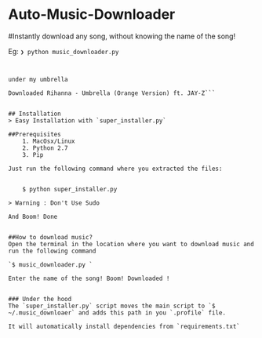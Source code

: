 Auto-Music-Downloader
=====================

#Instantly download any song, without knowing the name of the song!

Eg: 
```❯ python music_downloader.py```


```>> Enter songname/ lyrics/ artist.. or whatever


under my umbrella 

Downloaded Rihanna - Umbrella (Orange Version) ft. JAY-Z```


## Installation
> Easy Installation with `super_installer.py` 

##Prerequisites 
    1. MacOsx/Linux
    2. Python 2.7
    3. Pip 

Just run the following command where you extracted the files:


    $ python super_installer.py 

> Warning : Don't Use Sudo 

And Boom! Done    


##How to download music?
Open the terminal in the location where you want to download music and run the following command

`$ music_downloader.py `

Enter the name of the song! Boom! Downloaded !


### Under the hood
The `super_installer.py` script moves the main script to `$ ~/.music_downloaer` and adds this path in you `.profile` file.

It will automatically install dependencies from `requirements.txt`
